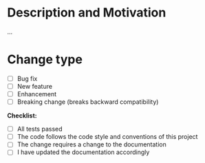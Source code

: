# Description and Motivation <!-- Info & Context so we can review your pull request -->

...

# Change type <!-- [x] in all the boxes that apply -->

- [ ] Bug fix
- [ ] New feature
- [ ] Enhancement
- [ ] Breaking change (breaks backward compatibility)

**Checklist:**

- [ ] All tests passed
- [ ] The code follows the code style and conventions of this project
- [ ] The change requires a change to the documentation
- [ ] I have updated the documentation accordingly
